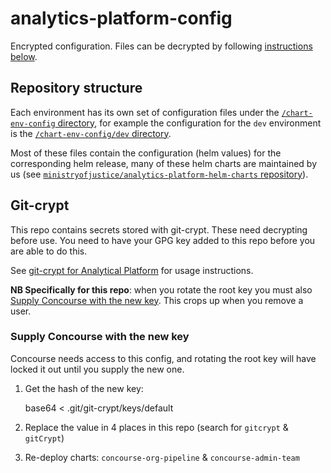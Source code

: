 # analytics-platform-config

Encrypted configuration. Files can be decrypted by following [instructions below](#git-crypt).

## Repository structure

Each environment has its own set of configuration files under the [`/chart-env-config` directory](/chart-env-config), for example the configuration for the `dev` environment is the [`/chart-env-config/dev` directory](/chart-env-config/dev).

Most of these files contain the configuration (helm values) for the corresponding helm release, many of these helm charts are maintained by us (see [`ministryofjustice/analytics-platform-helm-charts` repository](https://github.com/ministryofjustice/analytics-platform-helm-charts)).


## Git-crypt

This repo contains secrets stored with git-crypt. These need decrypting before use. You need to have your GPG key added to this repo before you are able to do this.

See [git-crypt for Analytical Platform](https://github.com/ministryofjustice/analytics-platform-ops/tree/master/git-crypt) for usage instructions.

**NB Specifically for this repo**: when you rotate the root key you must also [Supply Concourse with the new key](#supply-concourse-with-the-new-key). This crops up when you remove a user.

### Supply Concourse with the new key

Concourse needs access to this config, and rotating the root key will have locked it out until you supply the new one.

1. Get the hash of the new key:

    base64 < .git/git-crypt/keys/default

2. Replace the value in 4 places in this repo (search for `gitcrypt` & `gitCrypt`)
3. Re-deploy charts: `concourse-org-pipeline` & `concourse-admin-team`
